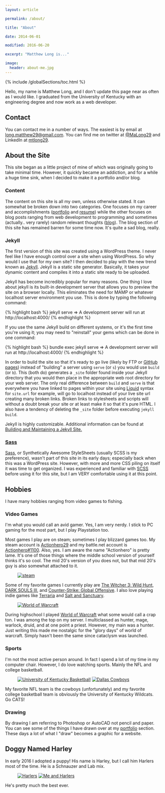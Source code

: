 ```yaml
---
layout: article

permalink: /about/

title: "About"

date: 2014-06-01

modified: 2016-06-20

excerpt: "Matthew Long is..."

image:
  header: about-me.jpg
---
```


{% include /globalSections/toc.html %}

Hello, my name is Matthew Long, and I don't update this page near as often as I would like. I graduated from the University of Kentucky with an engineering degree and now work as a web developer.

## Contact

You can contact me in a number of ways. The easiest is by email at <a href="mailto:long.matthew29@gmail.com">long.matthew29@gmail.com</a>. You can find me on twitter at <a href="https://www.twitter.com/MaLong29">@MaLong29</a> and LinkedIn at <a href="https://www.linkedin.com/in/mtlong29">mtlong29</a>.

## About the Site

This site began as a little project of mine of which was originally going to take minimal time. However, it quickly became an addiction, and for a while a huge time sink, when I decided to make it a portfolio and/or blog.

### Content

The content on this site is all my own, unless otherwise stated. It can somewhat be broken down into two categories. One focuses on my career and accomplishments (<a href="{{site.url}}/portfolio/">portfolio</a> and <a href="{{site.url}}/resume/">resume</a>) while the other focuses on blog posts ranging from web development to programming and sometimes (actually.. very rarely) random relevant thoughts (<a href="{{site.url}}/blog/">blog</a>). The blog section of this site has remained barren for some time now. It's quite a sad blog, really.

### Jekyll

The first version of this site was created using a WordPress theme. I never feel like I have enough control over a site when using WordPress. So why would I use that for my own site? I then decided to play with the new trend known as <a href="http://jekyllrb.com/">Jekyll</a>. Jekyll is a static site generator. Basically, it takes your dynamic content and compiles it into a static site ready to be uploaded.

Jekyll has become incredibly popular for many reasons. One thing I love about jekyll is its built-in development server that allows you to preview the site on a browser locally. This eliminates the need for MAMP or whatever localhost server environment you use. This is done by typing the following command:

{% highlight bash %}
jekyll serve
=> A development server will run at http://localhost:4000/
{% endhighlight %}

If you use the same Jekyll build on different systems, or it's the first time you're using it; you may need to "reinstall" your gems which can be done in one command:

{% highlight bash %}
bundle exec jekyll serve
=> A development server will run at http://localhost:4000/
{% endhighlight %}

In order to build the site so that it's ready to go live (likely by FTP or <a href="https://jekyllrb.com/docs/github-pages/">GitHub pages</a>) instead of "building" a server using `serve` (or `s`) you would use `build` (or `b`). This (both do) generates a `_site` folder found inside your Jekyll directory that you would then place in the appropriate web root directory for your web server. The only real difference between `build` and `serve` is that everywhere you have linked to pages within your site using <a href="https://shopify.github.io/liquid/">Liquid</a> syntax for `site.url` for example, will go to localhost instead of your live site url creating many broken links. Broken links to stylesheets and scripts will without a doubt break your site or at least make it so that it's pure HTML. I also have a tendency of deleting the `_site` folder before executing `jekyll build`.

Jekyll is highly customizable. Additional information can be found at <a href="{{site.url}}/blog/using-jekyll/">Building and Maintaining a Jekyll Site.

### Sass

<a href="http://sass-lang.com/">Sass</a>, or Synthetically Awesome StyleSheets (usually SCSS is my preference), wasn't part of this site in its early days; especially back when this was a WordPress site. However, with more and more CSS piling on itself it was time to get organized. I was experienced and familiar with <a href="{{site.url}}/tag/scss/">SCSS</a> before using it for this site, but I am VERY comfortable using it at this point. 

## Hobbies

I have many hobbies ranging from video games to fishing. 

### Video Games

I'm what you would call an avid gamer. Yes, I am very nerdy. I stick to PC gaming for the most part, but I play Playstation too. 

Most games I play are on steam; sometimes I play blizzard games too. My steam account is <a href="http://steamcommunity.com/id/Actionhero29/">Actionhero29</a> and my battle.net account is <a href="http://us.battle.net/en/">Actionhero#1100</a>. Also, yes. I am aware the name "Actionhero" is pretty lame. It's one of those things where the middle school version of yourself thinks it's so cool. The mid 20's version of you does not, but that mid 20's guy is also somewhat attached to it. 

<figure class="half">
	<a href="/images/page-about/game1.jpg" title="Steam"><img src="/images/page-about/game1.jpg" alt="steam" /></a>
	<a href="/images/page-about/game2.jpg" title="The Witcher 3"><img src="/images/page-about/game2.jpg" alt=""/></a>
</figure>

Some of my favorite games I currently play are <a href="http://store.steampowered.com/app/292030/">The Witcher 3: Wild Hunt</a>, <a href="http://store.steampowered.com/app/374320/">DARK SOULS III</a>, and <a href="http://store.steampowered.com/app/730/">Counter-Strike: Global Offensive</a>. I also love playing indie  games like <a href="http://store.steampowered.com/app/105600/">Terraria</a> and <a href="http://store.steampowered.com/app/283640/">Salt and Sanctuary</a>.

<figure class="full">
	<a href="/images/page-about/game3.jpg" title="World of Warcraft"><img src="/images/page-about/game3.jpg" alt="World of Warcraft"/></a>
</figure>

During highschool I played <a href="http://us.battle.net/wow/en/">World of Warcraft</a> what some would call a crap ton. I was among the top on my server. I multiclassed as hunter, mage, warlock, druid, and at one point a priest. However, my main was a hunter. Just writing this made me nostalgic for the "glory days" of world of warcraft. Simply hasn't been the same since cataclysm was launched.

### Sports

I'm not the most active person around. In fact I spend a lot of my time in my computer chair. However, I do love watching sports. Mainly the NFL and college basketball.

<figure class="half">
	<a href="/images/page-about/sports1.jpg" title="University of Kentucky Basketball"><img src="/images/page-about/sports1.jpg" alt="University of Kentucky Basketball" /></a>
    <a href="/images/page-about/sports2.jpg" title="Dallas Cowboys"><img src="/images/page-about/sports2.jpg" alt="Dallas Cowboys" /></a>
</figure>

My favorite NFL team is the cowboys (unfortunately) and my favorite college basketball team is obviously the University of Kentucky Wildcats. Go CATS!

### Drawing

By drawing I am referring to Photoshop or AutoCAD not pencil and paper. You can see some of the things I have drawn over at my <a href="{{site.url}}/portfolio/">portfolio</a> section. These days a lot of what I "draw" becomes a graphic for a website.

## Doggy Named Harley

In early 2016 I adopted a puppy! His name is Harley, but I call him Harlers most of the time. He is a Schnauzer and Lab mix. 

<figure class="half">
	<a href="/images/page-about/harley1.jpg" title="Harlers"><img src="/images/page-about/harley1.jpg" alt="Harlers" /></a>
    <a href="/images/page-about/harley2.jpg" title="Me and Harlers"><img src="/images/page-about/harley2.jpg" alt="Me and Harlers" /></a>
</figure>

He's pretty much the best ever.


